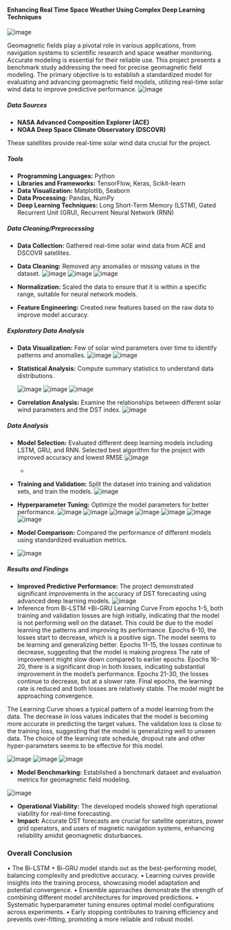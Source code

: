 #### Enhancing Real Time Space Weather Using Complex Deep Learning Techniques
![image](https://github.com/nawalrabia/nawalportfolio.github.io/assets/120711618/75eef2b6-11e4-4e9d-abfb-e360575e4ab0)


Geomagnetic fields play a pivotal role in various applications, from navigation systems to scientific research and space weather monitoring. Accurate modeling is essential for their reliable use. This project presents a benchmark study addressing the need for precise geomagnetic field modeling. The primary objective is to establish a standardized model for evaluating and advancing geomagnetic field models, utilizing real-time solar wind data to improve predictive performance.
![image](https://github.com/nawalrabia/nawalportfolio.github.io/assets/120711618/c0023d3c-b28c-47d6-9fb1-ab00cd97c0b6)

##### Data Sources
- **NASA Advanced Composition Explorer (ACE)**
- **NOAA Deep Space Climate Observatory (DSCOVR)**

These satellites provide real-time solar wind data crucial for the project.

##### Tools
- **Programming Languages:** Python
- **Libraries and Frameworks:** TensorFlow, Keras, Scikit-learn
- **Data Visualization:** Matplotlib, Seaborn
- **Data Processing:** Pandas, NumPy
- **Deep Learning Techniques:** Long Short-Term Memory (LSTM), Gated Recurrent Unit (GRU), Recurrent Neural Network (RNN)

##### Data Cleaning/Preprocessing
- **Data Collection:** Gathered real-time solar wind data from ACE and DSCOVR satellites.
- **Data Cleaning:** Removed any anomalies or missing values in the dataset.
  ![image](https://github.com/nawalrabia/nawalportfolio.github.io/assets/120711618/c8d21855-6d74-4e30-ab4b-0da9d0b7de94)
  ![image](https://github.com/nawalrabia/nawalportfolio.github.io/assets/120711618/4ceba292-d5a2-4b26-8b78-fbdea802e50d)
  ![image](https://github.com/nawalrabia/nawalportfolio.github.io/assets/120711618/cefb95fc-e2c2-433a-bc57-de648cc58fdb)



- **Normalization:** Scaled the data to ensure that it is within a specific range, suitable for neural network models.
- **Feature Engineering:** Created new features based on the raw data to improve model accuracy.

##### Exploratory Data Analysis
- **Data Visualization:** Few of solar wind parameters over time to identify patterns and anomalies.
  ![image](https://github.com/nawalrabia/nawalportfolio.github.io/assets/120711618/beee1d34-d23e-47c4-9d0c-7000e5e50df6)
  ![image](https://github.com/nawalrabia/nawalportfolio.github.io/assets/120711618/f59a97bc-5c17-4b52-97b6-8fd4b9833388)


- **Statistical Analysis:** Compute summary statistics to understand data distributions.
 
  ![image](https://github.com/nawalrabia/nawalportfolio.github.io/assets/120711618/d12bca85-1c3b-49cc-9610-c8a001a19d99)
  ![image](https://github.com/nawalrabia/nawalportfolio.github.io/assets/120711618/4cafc9b9-96b0-4977-9015-fca28a034b50)
  ![image](https://github.com/nawalrabia/nawalportfolio.github.io/assets/120711618/6742edcd-0ff5-4d89-865e-ab63e50eec21)
  




- **Correlation Analysis:** Examine the relationships between different solar wind parameters and the DST index.
   ![image](https://github.com/nawalrabia/nawalportfolio.github.io/assets/120711618/e800dfeb-b3c4-4d48-b07c-fcd6b5614b9a)

##### Data Analysis
- **Model Selection:** Evaluated different deep learning models including LSTM, GRU, and RNN.
   Selected best algorithm for the project with improved accuracy and lowest RMSE
   ![image](https://github.com/nawalrabia/nawalportfolio.github.io/assets/120711618/736582b4-9d1f-4cdc-ad32-6bbb1f69e379)

  -
- **Training and Validation:** Split the dataset into training and validation sets, and train the models.
  ![image](https://github.com/nawalrabia/nawalportfolio.github.io/assets/120711618/41661887-d335-41f8-a19f-3982e4a3d087)
 
- **Hyperparameter Tuning:** Optimize the model parameters for better performance.
   ![image](https://github.com/nawalrabia/nawalportfolio.github.io/assets/120711618/9ecdbd4b-d236-46d7-ae61-91a56fcf774e)
   ![image](https://github.com/nawalrabia/nawalportfolio.github.io/assets/120711618/a763274c-bd4d-46be-a6bd-c89ee8a4b427)
   ![image](https://github.com/nawalrabia/nawalportfolio.github.io/assets/120711618/0cae9570-33d8-4f55-b813-0cf67bd0f654)
  ![image](https://github.com/nawalrabia/nawalportfolio.github.io/assets/120711618/bfec8f57-61ca-4938-83fb-2446d382bcab)
  ![image](https://github.com/nawalrabia/nawalportfolio.github.io/assets/120711618/69bcf38e-5049-49a9-896b-e5651cd5f57b)
   ![image](https://github.com/nawalrabia/nawalportfolio.github.io/assets/120711618/45eddff4-e711-48fc-a825-41ab556d8f76)
   ![image](https://github.com/nawalrabia/nawalportfolio.github.io/assets/120711618/cca77769-0599-43a1-8ada-5cee6a1e5a52)






  
  
 
- **Model Comparison:** Compared the performance of different models using standardized evaluation metrics.
- ![image](https://github.com/nawalrabia/nawalportfolio.github.io/assets/120711618/14781110-5035-460f-87ce-c63437e2a263)


##### Results and Findings
- **Improved Predictive Performance:** The project demonstrated significant improvements in the accuracy of DST forecasting using advanced deep learning models.
  ![image](https://github.com/nawalrabia/nawalportfolio.github.io/assets/120711618/97f8985f-bae8-4a5d-b2f9-09f95ebc26a8)
- Inference from Bi-LSTM +Bi-GRU Learning Curve
From epochs 1-5, both training and validation losses are high initially, indicating that the model is not performing well on the dataset. This could be due to the model learning the patterns and improving its performance. Epochs 6-10, the losses start to decrease, which is a positive sign. The model seems to be learning and generalizing better. Epochs 11-15, the losses continue to decrease, suggesting that the model is making progress The rate of improvement might slow down compared to earlier epochs. Epochs 16-20, there is a significant drop in both losses, indicating substantial improvement in the model’s performance. Epochs 21-30, the losses continue to decrease, but at a slower rate. Final epochs, the learning rate is reduced and both losses are relatively stable. The model might be approaching convergence.
 
The Learning Curve shows a typical pattern of a model learning from the data. The decrease in loss values indicates that the model is becoming more accurate in predicting the target values. The validation loss is close to the training loss, suggesting that the model is generalizing well to unseen data. The choice of the learning rate schedule, dropout rate and other hyper-parameters seems to be effective for this model.

![image](https://github.com/nawalrabia/nawalportfolio.github.io/assets/120711618/04827ca7-1ba8-4ee6-a0e0-62d4ed33d5da)
![image](https://github.com/nawalrabia/nawalportfolio.github.io/assets/120711618/b602195d-2182-405e-a559-eccb5dee879b)
![image](https://github.com/nawalrabia/nawalportfolio.github.io/assets/120711618/437bb636-fb3e-4c81-b125-c09ebbdcc48d)




- **Model Benchmarking:** Established a benchmark dataset and evaluation metrics for geomagnetic field modeling.

 ![image](https://github.com/nawalrabia/nawalportfolio.github.io/assets/120711618/dbfb1166-17d3-4b6d-97b6-434e002ade4b)


- **Operational Viability:** The developed models showed high operational viability for real-time forecasting.
- **Impact:** Accurate DST forecasts are crucial for satellite operators, power grid operators, and users of magnetic navigation systems, enhancing reliability amidst geomagnetic disturbances.

### Overall Conclusion
•	The Bi-LSTM + Bi-GRU model stands out as the best-performing model, balancing complexity and predictive accuracy.
•	Learning curves provide insights into the training process, showcasing model adaptation and potential convergence.
•	Ensemble approaches demonstrate the strength of combining different model architectures for improved predictions.
•	Systematic hyperparameter tuning ensures optimal model configurations across experiments.
•	Early stopping contributes to training efficiency and prevents over-fitting, promoting a more reliable and robust model.

